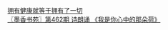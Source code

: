   
[拥有健康就等于拥有了一切](http://www.dianyue.me/archives/950/ma6s7wr1lfblo9o0/)  
[〖墨香书苑〗第462期 诗朗诵 《我是你心中的那朵荷》](http://www.dianyue.me/archives/048/uu9qtfop99nkvgq9/)